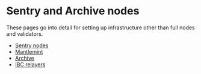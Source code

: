 # Sentry and Archive nodes

These pages go into detail for setting up infrastructure other than full nodes and validators.

* [Sentry nodes](sentry-nodes.md)
* [Mantlemint](mantlemint.md)
* [Archive](archive-nodes.md)
* [IBC relayers](../ibc-relayers/)
